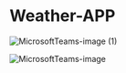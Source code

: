 # Weather-APP

![MicrosoftTeams-image (1)](https://github.com/bhagwat8024/Weather-APP/assets/48333371/407775d7-4828-4577-aa7e-dbecedfa5a08)

![MicrosoftTeams-image](https://github.com/bhagwat8024/Weather-APP/assets/48333371/8fcb75b5-f6ce-44a2-847b-d5da5d9621f0)

